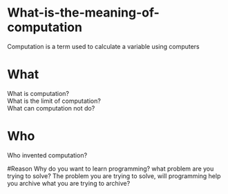 # What-is-the-meaning-of-computation
Computation is a term used to calculate a variable using computers

# What
What is computation?
<br>
What is the limit of computation?
<br>
What can computation not do?

# Who
Who invented computation?

#Reason
Why do you want to learn programming? what problem are you trying to solve? The problem you are trying to solve, will programming help you archive what you are trying to archive?
